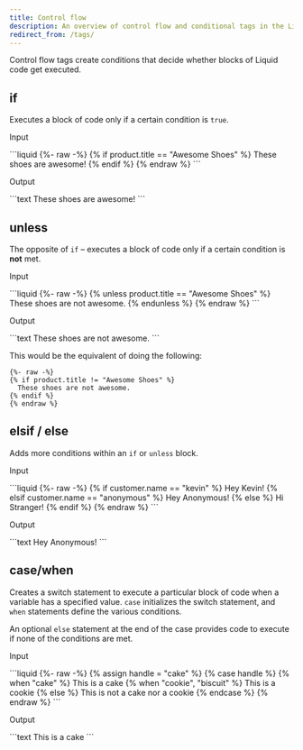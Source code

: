 ```yaml
---
title: Control flow
description: An overview of control flow and conditional tags in the Liquid template language.
redirect_from: /tags/
---
```


Control flow tags create conditions that decide whether blocks of Liquid code get executed.

## if

Executes a block of code only if a certain condition is `true`.

<p class="code-label">Input</p>
```liquid
{%- raw -%}
{% if product.title == "Awesome Shoes" %}
  These shoes are awesome!
{% endif %}
{% endraw %}
```

<p class="code-label">Output</p>
```text
These shoes are awesome!
```

## unless

The opposite of `if` – executes a block of code only if a certain condition is **not** met.

<p class="code-label">Input</p>
```liquid
{%- raw -%}
{% unless product.title == "Awesome Shoes" %}
  These shoes are not awesome.
{% endunless %}
{% endraw %}
```

<p class="code-label">Output</p>
```text
These shoes are not awesome.
```

This would be the equivalent of doing the following:

```liquid
{%- raw -%}
{% if product.title != "Awesome Shoes" %}
  These shoes are not awesome.
{% endif %}
{% endraw %}
```

## elsif / else

Adds more conditions within an `if` or `unless` block.

<p class="code-label">Input</p>
```liquid
{%- raw -%}
<!-- If customer.name = "anonymous" -->
{% if customer.name == "kevin" %}
  Hey Kevin!
{% elsif customer.name == "anonymous" %}
  Hey Anonymous!
{% else %}
  Hi Stranger!
{% endif %}
{% endraw %}
```

<p class="code-label">Output</p>
```text
Hey Anonymous!
```

## case/when

Creates a switch statement to execute a particular block of code when a variable has a specified value. `case` initializes the switch statement, and `when` statements define the various conditions.

An optional `else` statement at the end of the case provides code to execute if none of the conditions are met.

<p class="code-label">Input</p>
```liquid
{%- raw -%}
{% assign handle = "cake" %}
{% case handle %}
  {% when "cake" %}
     This is a cake
  {% when "cookie", "biscuit" %}
     This is a cookie
  {% else %}
     This is not a cake nor a cookie
{% endcase %}
{% endraw %}
```

<p class="code-label">Output</p>
```text
This is a cake
```

